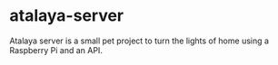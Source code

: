 # atalaya-server
Atalaya server is a small pet project to turn the lights of home using a Raspberry Pi and an API.
